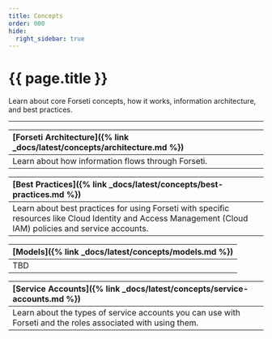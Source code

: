 ```yaml
---
title: Concepts 
order: 000
hide:
  right_sidebar: true
---
```


# {{ page.title }}

Learn about core Forseti concepts, how it works, information
architecture, and best practices.

---

| **[Forseti Architecture]({% link _docs/latest/concepts/architecture.md %})** |
| :---------------------------------------------------------------------------- |
| Learn about how information flows through Forseti. |

| **[Best Practices]({% link _docs/latest/concepts/best-practices.md %})** |
| :---------------------------------------------------------------------------- |
| Learn about best practices for using Forseti with specific resources like Cloud Identity and Access Management (Cloud IAM) policies and service accounts. |

| **[Models]({% link _docs/latest/concepts/models.md %})** |
| :---------------------------------------------------------------------------- |
| TBD |

| **[Service Accounts]({% link _docs/latest/concepts/service-accounts.md %})** |
| :---------------------------------------------------------------------------- |
| Learn about the types of service accounts you can use with Forseti and the roles associated with using them. |

